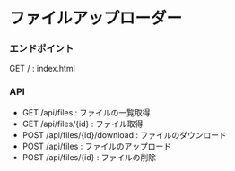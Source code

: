 # ファイルアップローダー

### エンドポイント

GET / : index.html

### API

- GET /api/files : ファイルの一覧取得
- GET /api/files/{id} : ファイル取得
- POST /api/files/{id}/download : ファイルのダウンロード
- POST /api/files : ファイルのアップロード
- POST /api/files/{id} : ファイルの削除
